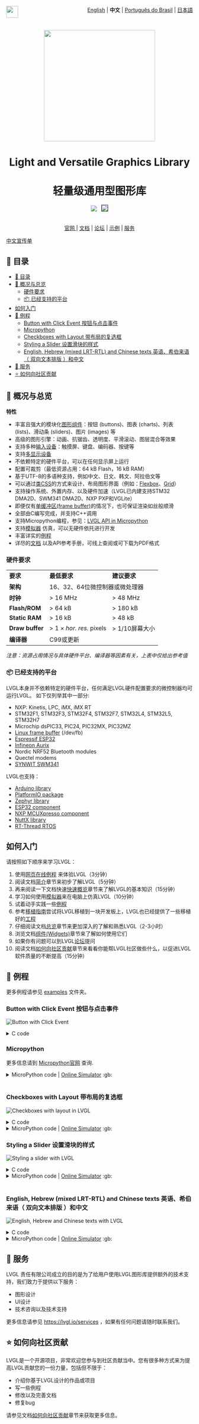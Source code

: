 <a href="https://github.com/sponsors/lvgl" target="_blank"><img align="left" src="https://lvgl.io/github-assets/sponsor.png" height="32px"></a>

<p align="right">
  <a href="../README.md">English</a>  |  <b>中文</b> | <a href="./README_pt_BR.md">Português do Brasil</a> | <a href="./README_jp.md">日本語</a>
</p>
<br>

<p align="center">
  <img src="https://lvgl.io/github-assets/logo-colored.png" width=300px>
</p>


<h1 align="center">
  Light and Versatile Graphics Library
</h1>

<h1 align="center">
  轻量级通用型图形库
</h1>

<div align="center">
  <img src="https://raw.githubusercontent.com/kisvegabor/test/master/smartwatch_demo.gif">
  &nbsp;
  <img border="1px" src="https://lvgl.io/github-assets/widgets-demo.gif">
</div>

<br>

<p align="center">
<a href="https://lvgl.io" title="Homepage of LVGL">官网 </a> |
<a href="https://docs.lvgl.io/" title="Detailed documentation with 100+ examples">文档</a> |
<a href="https://forum.lvgl.io" title="Get help and help others">论坛</a> |
<a href="https://lvgl.io/demos" title="Demos running in your browser">示例</a> |
<a href="https://lvgl.io/services" title="Graphics design, UI implementation and consulting">服务</a>
</p>


[中文宣传单](./flyers/LVGL-Chinese-Flyer.pdf)

## :ledger: 目录

- [:ledger: 目录](#ledger-目录)
- [:rocket: 概况与总览](#rocket-概况与总览)
  - [硬件要求](#硬件要求)
  - [:package: 已经支持的平台](#package-已经支持的平台)
- [如何入门](#如何入门)
- [:robot: 例程](#robot-例程)
  - [Button with Click Event 按钮与点击事件](#button-with-click-event-按钮与点击事件)
  - [Micropython](#micropython)
  - [Checkboxes with Layout 带布局的复选框](#checkboxes-with-layout-带布局的复选框)
  - [Styling a Slider 设置滑块的样式](#styling-a-slider-设置滑块的样式)
  - [English, Hebrew (mixed LRT-RTL) and Chinese texts 英语、希伯来语（ 双向文本排版 ）和中文](#english-hebrew-mixed-lrt-rtl-and-chinese-texts-英语希伯来语-双向文本排版-和中文)
- [:handshake: 服务](#handshake-服务)
- [:star: 如何向社区贡献](#star-如何向社区贡献)

## :rocket: 概况与总览

**特性**

-  丰富且强大的模块化[图形组件](https://docs.lvgl.io/master/details/widgets/index.html)：按钮
   (buttons)、图表 (charts)、列表 (lists)、滑动条 (sliders)、图片
   (images) 等
-  高级的图形引擎：动画、抗锯齿、透明度、平滑滚动、图层混合等效果
-  支持多种[输入设备](https://docs.lvgl.io/master/details/main-modules/indev.html)：触摸屏、键盘、编码器、按键等
-  支持[多显示设备](https://docs.lvgl.io/master/details/main-modules/display/index.html)
-  不依赖特定的硬件平台，可以在任何显示屏上运行
-  配置可裁剪（最低资源占用：64 kB Flash，16 kB RAM）
-  基于UTF-8的多语种支持，例如中文、日文、韩文、阿拉伯文等
-  可以通过[类CSS](https://docs.lvgl.io/master/details/common-widget-features/styles/index.html)的方式来设计、布局图形界面（例如：[Flexbox](https://docs.lvgl.io/master/details/common-widget-features/layouts/flex.html)、[Grid](https://docs.lvgl.io/master/details/common-widget-features/layouts/grid.html)）
-  支持操作系统、外置内存、以及硬件加速（LVGL已内建支持STM32 DMA2D、SWM341 DMA2D、NXP PXP和VGLite）
-  即便仅有[单缓冲区(frame buffer)](https://docs.lvgl.io/master/details/main-modules/display/index.html)的情况下，也可保证渲染如丝般顺滑
-  全部由C编写完成，并支持C++调用
-  支持Micropython编程，参见：[LVGL API in Micropython](https://blog.lvgl.io/2019-02-20/micropython-bindings)
-  支持[模拟器](https://docs.lvgl.io/master/details/integration/ide/pc-simulator.html) 仿真，可以无硬件依托进行开发
-  丰富详实的[例程](https://github.com/lvgl/lvgl/tree/master/examples)
-  详尽的[文档](http://docs.lvgl.io/) 以及API参考手册，可线上查阅或可下载为PDF格式

### 硬件要求

<table>
   <tr>
      <td><strong>要求</strong></td>
      <td><strong>最低要求</strong></td>
      <td><strong>建议要求</strong></td>
   </tr>
   <tr>
      <td><strong>架构</strong></td>
      <td colspan="2">16、32、64位微控制器或微处理器</td>
   </tr>
   <tr>
      <td><strong>时钟</strong></td>
      <td> &gt; 16 MHz</td>
      <td> &gt; 48 MHz</td>
   </tr>
   <tr>
      <td><strong>Flash/ROM</strong></td>
      <td> &gt; 64 kB</td>
      <td> &gt; 180 kB</td>
   </tr>
   <tr>
      <td><strong>Static RAM</strong></td>
      <td> &gt; 16 kB</td>
      <td> &gt; 48 kB</td>
   </tr>
   <tr>
      <td><strong>Draw buffer</strong></td>
      <td> &gt; 1 × <em>hor. res.</em> pixels</td>
      <td> &gt; 1/10屏幕大小 </td>
   </tr>
   <tr>
      <td><strong>编译器</strong></td>
      <td colspan="2">C99或更新 </td>
   </tr>
</table>

*注意：资源占用情况与具体硬件平台、编译器等因素有关，上表中仅给出参考值*

### :package: 已经支持的平台

LVGL本身并不依赖特定的硬件平台，任何满足LVGL硬件配置要求的微控制器均可运行LVGL。
如下仅列举其中一部分:

-  NXP: Kinetis, LPC, iMX, iMX RT
-  STM32F1, STM32F3, STM32F4, STM32F7, STM32L4, STM32L5, STM32H7
-  Microchip dsPIC33, PIC24, PIC32MX, PIC32MZ
-  [Linux frame buffer](https://blog.lvgl.io/2018-01-03/linux_fb) (/dev/fb)
-  [Espressif ESP32](https://github.com/lvgl/lv_port_esp32)
-  [Infineon Aurix](https://github.com/lvgl/lv_port_aurix)
-  Nordic NRF52 Bluetooth modules
-  Quectel modems
-  [SYNWIT SWM341](https://www.synwit.cn/)

LVGL也支持：
- [Arduino library](https://docs.lvgl.io/master/details/integration/framework/arduino.html)
- [PlatformIO package](https://registry.platformio.org/libraries/lvgl/lvgl)
- [Zephyr library](https://docs.zephyrproject.org/latest/kconfig.html#CONFIG_LVGL)
- [ESP32 component](https://docs.lvgl.io/master/details/integration/chip/espressif.html)
- [NXP MCUXpresso component](https://www.nxp.com/design/software/embedded-software/lvgl-open-source-graphics-library:LITTLEVGL-OPEN-SOURCE-GRAPHICS-LIBRARY)
- [NuttX library](https://docs.lvgl.io/master/details/integration/os/nuttx.html)
- [RT-Thread RTOS](https://www.rt-thread.org/document/site/#/rt-thread-version/rt-thread-standard/packages-manual/lvgl-docs/introduction)



## 如何入门

请按照如下顺序来学习LVGL：
1. 使用[网页在线例程](https://lvgl.io/demos) 来体验LVGL（3分钟）
2. 阅读文档[简介](https://docs.lvgl.io/master/intro/introduction/index.html)章节来初步了解LVGL（5分钟）
3. 再来阅读一下文档快速[快速概览](https://docs.lvgl.io/master/intro/getting_started/learn_the_basics.html)章节来了解LVGL的基本知识（15分钟）
4. 学习如何使用[模拟器](https://docs.lvgl.io/master/details/integration/ide/pc-simulator.html)来在电脑上仿真LVGL（10分钟）
5. 试着动手实践一些[例程](https://github.com/lvgl/lvgl/tree/master/examples)
6. 参考[移植指南](https://docs.lvgl.io/master/details/integration/adding-lvgl-to-your-project/index.html)尝试将LVGL移植到一块开发板上，LVGL也已经提供了一些移植好的[工程](https://github.com/lvgl?q=lv_port_)
7. 仔细阅读文档[总览](https://docs.lvgl.io/master/details/main-modules/index.html)章节来更加深入的了解和熟悉LVGL（2-3小时）
8. 浏览文档[组件(Widgets)](https://docs.lvgl.io/master/details/widgets/index.html)章节来了解如何使用它们
9. 如果你有问题可以到LVGL[论坛](http://forum.lvgl.io/)提问
10. 阅读文档[如何向社区贡献](https://docs.lvgl.io/master/contributing/index.html)章节来看看你能帮LVGL社区做些什么，以促进LVGL软件质量的不断提高（15分钟）


## :robot: 例程

更多例程请参见 [examples](https://github.com/lvgl/lvgl/tree/master/examples) 文件夹。

### Button with Click Event 按钮与点击事件

![Button with Click Event](https://raw.githubusercontent.com/kisvegabor/test/master/readme_example_2.gif)

<details>
  <summary>C code</summary>

```c
lv_obj_t * btn = lv_button_create(lv_screen_active());       /*Add a button to the current screen*/
lv_obj_center(btn);                                          /*Set its position*/
lv_obj_set_size(btn, 100, 50);                               /*Set its size*/
lv_obj_add_event(btn, btn_event_cb, LV_EVENT_CLICKED, NULL); /*Assign a callback to the button*/

lv_obj_t * label = lv_label_create(btn);                     /*Add a label to the button*/
lv_label_set_text(label, "Button");                          /*Set the labels text*/
lv_obj_center(label);                                        /*Align the label to the center*/
...

void btn_event_cb(lv_event_t * e)
{
  printf("Clicked\n");
}
```

</details>


### Micropython

更多信息请到 [Micropython官网](https://docs.lvgl.io/master/get-started/bindings/micropython.html) 查询.

<details>
  <summary>MicroPython code | <a href="https://sim.lvgl.io/v8.3/micropython/ports/javascript/index.html?script_startup=https://raw.githubusercontent.com/lvgl/lvgl/0d9ab4ee0e591aad1970e3c9164fd7c544ecce70/examples/header.py&script=https://raw.githubusercontent.com/lvgl/lvgl/0d9ab4ee0e591aad1970e3c9164fd7c544ecce70/examples/widgets/slider/lv_example_slider_2.py&script_direct=926bde43ec7af0146c486de470c53f11f167491e" target="_blank">Online Simulator</a> :gb:</summary>

```python
def btn_event_cb(e):
  print("Clicked")

# Create a Button and a Label
btn = lv.btn(lv.screen_active())
btn.center()
btn.set_size(100, 50)
btn.add_event(btn_event_cb, lv.EVENT.CLICKED, None)

label = lv.label(btn)
label.set_text("Button")
label.center()
```

</details>
<br>


### Checkboxes with Layout 带布局的复选框
![Checkboxes with layout in LVGL](https://raw.githubusercontent.com/kisvegabor/test/master/readme_example_3.gif)

<details>
  <summary>C code</summary>

```c

lv_obj_set_flex_flow(lv_screen_active(), LV_FLEX_FLOW_COLUMN);
lv_obj_set_flex_align(lv_screen_active(), LV_FLEX_ALIGN_CENTER, LV_FLEX_ALIGN_START, LV_FLEX_ALIGN_CENTER);

lv_obj_t * cb;
cb = lv_checkbox_create(lv_screen_active());
lv_checkbox_set_text(cb, "Apple");
lv_obj_add_event(cb, event_handler, LV_EVENT_ALL, NULL);

cb = lv_checkbox_create(lv_screen_active());
lv_checkbox_set_text(cb, "Banana");
lv_obj_add_state(cb, LV_STATE_CHECKED);
lv_obj_add_event(cb, event_handler, LV_EVENT_ALL, NULL);

cb = lv_checkbox_create(lv_screen_active());
lv_checkbox_set_text(cb, "Lemon");
lv_obj_add_state(cb, LV_STATE_DISABLED);
lv_obj_add_event(cb, event_handler, LV_EVENT_ALL, NULL);

cb = lv_checkbox_create(lv_screen_active());
lv_obj_add_state(cb, (lv_state_t)(LV_STATE_CHECKED | LV_STATE_DISABLED));
lv_checkbox_set_text(cb, "Melon\nand a new line");
lv_obj_add_event(cb, event_handler, LV_EVENT_ALL, NULL);
```

</details>


<details>
  <summary>MicroPython code | <a href="https://sim.lvgl.io/v8.3/micropython/ports/javascript/index.html?script_startup=https://raw.githubusercontent.com/lvgl/lvgl/0d9ab4ee0e591aad1970e3c9164fd7c544ecce70/examples/header.py&script=https://raw.githubusercontent.com/lvgl/lvgl/0d9ab4ee0e591aad1970e3c9164fd7c544ecce70/examples/widgets/slider/lv_example_slider_2.py&script_direct=311d37e5f70daf1cb0d2cad24c7f72751b5f1792" target="_blank">Online Simulator</a> :gb:</summary>

```python
def event_handler(e):
    code = e.get_code()
    obj = e.get_target_obj()
    if code == lv.EVENT.VALUE_CHANGED:
        txt = obj.get_text()
        if obj.get_state() & lv.STATE.CHECKED:
            state = "Checked"
        else:
            state = "Unchecked"
        print(txt + ":" + state)


lv.scr_act().set_flex_flow(lv.FLEX_FLOW.COLUMN)
lv.scr_act().set_flex_align(lv.FLEX_ALIGN.CENTER, lv.FLEX_ALIGN.START, lv.FLEX_ALIGN.CENTER)

cb = lv.checkbox(lv.screen_active())
cb.set_text("Apple")
cb.add_event(event_handler, lv.EVENT.ALL, None)

cb = lv.checkbox(lv.screen_active())
cb.set_text("Banana")
cb.add_state(lv.STATE.CHECKED)
cb.add_event(event_handler, lv.EVENT.ALL, None)

cb = lv.checkbox(lv.screen_active())
cb.set_text("Lemon")
cb.add_state(lv.STATE.DISABLED)
cb.add_event(event_handler, lv.EVENT.ALL, None)

cb = lv.checkbox(lv.screen_active())
cb.add_state(lv.STATE.CHECKED | lv.STATE.DISABLED)
cb.set_text("Melon")
cb.add_event(event_handler, lv.EVENT.ALL, None)
```

</details>


### Styling a Slider 设置滑块的样式
![Styling a slider with LVGL](https://raw.githubusercontent.com/kisvegabor/test/master/readme_example_4.gif)


<details>
  <summary>C code</summary>

```c
lv_obj_t * slider = lv_slider_create(lv_screen_active());
lv_slider_set_value(slider, 70, LV_ANIM_OFF);
lv_obj_set_size(slider, 300, 20);
lv_obj_center(slider);

/*Add local styles to MAIN part (background rectangle)*/
lv_obj_set_style_bg_color(slider, lv_color_hex(0x0F1215), LV_PART_MAIN);
lv_obj_set_style_bg_opa(slider, 255, LV_PART_MAIN);
lv_obj_set_style_border_color(slider, lv_color_hex(0x333943), LV_PART_MAIN);
lv_obj_set_style_border_width(slider, 5, LV_PART_MAIN);
lv_obj_set_style_pad_all(slider, 5, LV_PART_MAIN);

/*Create a reusable style sheet for the INDICATOR part*/
static lv_style_t style_indicator;
lv_style_init(&style_indicator);
lv_style_set_bg_color(&style_indicator, lv_color_hex(0x37B9F5));
lv_style_set_bg_grad_color(&style_indicator, lv_color_hex(0x1464F0));
lv_style_set_bg_grad_dir(&style_indicator, LV_GRAD_DIR_HOR);
lv_style_set_shadow_color(&style_indicator, lv_color_hex(0x37B9F5));
lv_style_set_shadow_width(&style_indicator, 15);
lv_style_set_shadow_spread(&style_indicator, 5);

/*Add the style sheet to the slider's INDICATOR part*/
lv_obj_add_style(slider, &style_indicator, LV_PART_INDICATOR);

/*Add the same style to the KNOB part too and locally overwrite some properties*/
lv_obj_add_style(slider, &style_indicator, LV_PART_KNOB);

lv_obj_set_style_outline_color(slider, lv_color_hex(0x0096FF), LV_PART_KNOB);
lv_obj_set_style_outline_width(slider, 3, LV_PART_KNOB);
lv_obj_set_style_outline_pad(slider, -5, LV_PART_KNOB);
lv_obj_set_style_shadow_spread(slider, 2, LV_PART_KNOB);
```

</details>

<details>
  <summary>MicroPython code |
<a href="https://sim.lvgl.io/v8.3/micropython/ports/javascript/index.html?script_startup=https://raw.githubusercontent.com/lvgl/lvgl/0d9ab4ee0e591aad1970e3c9164fd7c544ecce70/examples/header.py&script=https://raw.githubusercontent.com/lvgl/lvgl/0d9ab4ee0e591aad1970e3c9164fd7c544ecce70/examples/widgets/slider/lv_example_slider_2.py&script_direct=c431c7b4dfd2cc0dd9c392b74365d5af6ea986f0" target="_blank">Online Simulator</a> :gb:
</summary>


```python
# Create a slider and add the style
slider = lv.slider(lv.screen_active())
slider.set_value(70, lv.ANIM.OFF)
slider.set_size(300, 20)
slider.center()

# Add local styles to MAIN part (background rectangle)
slider.set_style_bg_color(lv.color_hex(0x0F1215), lv.PART.MAIN)
slider.set_style_bg_opa(255, lv.PART.MAIN)
slider.set_style_border_color(lv.color_hex(0x333943), lv.PART.MAIN)
slider.set_style_border_width(5, lv.PART.MAIN)
slider.set_style_pad_all(5, lv.PART.MAIN)

# Create a reusable style sheet for the INDICATOR part
style_indicator = lv.style_t()
style_indicator.init()
style_indicator.set_bg_color(lv.color_hex(0x37B9F5))
style_indicator.set_bg_grad_color(lv.color_hex(0x1464F0))
style_indicator.set_bg_grad_dir(lv.GRAD_DIR.HOR)
style_indicator.set_shadow_color(lv.color_hex(0x37B9F5))
style_indicator.set_shadow_width(15)
style_indicator.set_shadow_spread(5)

# Add the style sheet to the slider's INDICATOR part
slider.add_style(style_indicator, lv.PART.INDICATOR)
slider.add_style(style_indicator, lv.PART.KNOB)

# Add the same style to the KNOB part too and locally overwrite some properties
slider.set_style_outline_color(lv.color_hex(0x0096FF), lv.PART.KNOB)
slider.set_style_outline_width(3, lv.PART.KNOB)
slider.set_style_outline_pad(-5, lv.PART.KNOB)
slider.set_style_shadow_spread(2, lv.PART.KNOB)
```
</details>
<br>


### English, Hebrew (mixed LRT-RTL) and Chinese texts 英语、希伯来语（ 双向文本排版 ）和中文

![English, Hebrew and Chinese texts with LVGL](https://raw.githubusercontent.com/kisvegabor/test/master/readme_example_5.png)

<details>
  <summary>C code</summary>

```c
lv_obj_t * ltr_label = lv_label_create(lv_screen_active());
lv_label_set_text(ltr_label, "In modern terminology, a microcontroller is similar to a system on a chip (SoC).");
lv_obj_set_style_text_font(ltr_label, &lv_font_montserrat_16, 0);
lv_obj_set_width(ltr_label, 310);
lv_obj_align(ltr_label, LV_ALIGN_TOP_LEFT, 5, 5);

lv_obj_t * rtl_label = lv_label_create(lv_screen_active());
lv_label_set_text(rtl_label,"מעבד, או בשמו המלא יחידת עיבוד מרכזית (באנגלית: CPU - Central Processing Unit).");
lv_obj_set_style_base_dir(rtl_label, LV_BASE_DIR_RTL, 0);
lv_obj_set_style_text_font(rtl_label, &lv_font_dejavu_16_persian_hebrew, 0);
lv_obj_set_width(rtl_label, 310);
lv_obj_align(rtl_label, LV_ALIGN_LEFT_MID, 5, 0);

lv_obj_t * cz_label = lv_label_create(lv_screen_active());
lv_label_set_text(cz_label,
                  "嵌入式系统（Embedded System），\n是一种嵌入机械或电气系统内部、具有专一功能和实时计算性能的计算机系统。");
lv_obj_set_style_text_font(cz_label, &lv_font_source_han_sans_sc_16_cjk, 0);
lv_obj_set_width(cz_label, 310);
lv_obj_align(cz_label, LV_ALIGN_BOTTOM_LEFT, 5, -5);
```

</details>

<details>
  <summary>MicroPython code | <a href="https://sim.lvgl.io/v8.3/micropython/ports/javascript/index.html?script_startup=https://raw.githubusercontent.com/lvgl/lvgl/0d9ab4ee0e591aad1970e3c9164fd7c544ecce70/examples/header.py&script=https://raw.githubusercontent.com/lvgl/lvgl/0d9ab4ee0e591aad1970e3c9164fd7c544ecce70/examples/widgets/slider/lv_example_slider_2.py&script_direct=18bb38200a64e10ead1aa17a65c977fc18131842" target="_blank">Online Simulator</a> :gb:</summary>

```python
ltr_label = lv.label(lv.screen_active())
ltr_label.set_text("In modern terminology, a microcontroller is similar to a system on a chip (SoC).")
ltr_label.set_style_text_font(lv.font_montserrat_16, 0);

ltr_label.set_width(310)
ltr_label.align(lv.ALIGN.TOP_LEFT, 5, 5)

rtl_label = lv.label(lv.screen_active())
rtl_label.set_text("מעבד, או בשמו המלא יחידת עיבוד מרכזית (באנגלית: CPU - Central Processing Unit).")
rtl_label.set_style_base_dir(lv.BASE_DIR.RTL, 0)
rtl_label.set_style_text_font(lv.font_dejavu_16_persian_hebrew, 0)
rtl_label.set_width(310)
rtl_label.align(lv.ALIGN.LEFT_MID, 5, 0)

font_han_sans_16_cjk = lv.font_load("S:../../assets/font/lv_font_source_han_sans_sc_16_cjk.fnt")

cz_label = lv.label(lv.screen_active())
cz_label.set_style_text_font(font_han_sans_16_cjk, 0)
cz_label.set_text("嵌入式系统（Embedded System），\n是一种嵌入机械或电气系统内部、具有专一功能和实时计算性能的计算机系统。")
cz_label.set_width(310)
cz_label.align(lv.ALIGN.BOTTOM_LEFT, 5, -5)

```
</details>



## :handshake: 服务

LVGL
责任有限公司成立的目的是为了给用户使用LVGL图形库提供额外的技术支持，我们致力于提供以下服务：

-  图形设计
-  UI设计
-  技术咨询以及技术支持

更多信息请参见 https://lvgl.io/services ，如果有任何问题请随时联系我们。


## :star: 如何向社区贡献

LVGL是一个开源项目，非常欢迎您参与到社区贡献当中。您有很多种方式来为提高LVGL贡献您的一份力量，包括但不限于：

-  介绍你基于LVGL设计的作品或项目
-  写一些例程
-  修改以及完善文档
-  修复bug

请参见文档[如何向社区贡献](https://docs.lvgl.io/master/contributing/index.html)章节来获取更多信息。
